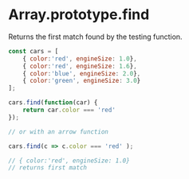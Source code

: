 # Array.prototype.find

Returns the first match found by the testing function.

```javascript
const cars = [
    { color:'red', engineSize: 1.0},
    { color:'red', engineSize: 1.6},
    { color:'blue', engineSize: 2.0},
    { color:'green', engineSize: 3.0}
];

cars.find(function(car) {
    return car.color === 'red'
});

// or with an arrow function

cars.find(c => c.color === 'red' );

// { color:'red', engineSize: 1.0}
// returns first match
```
